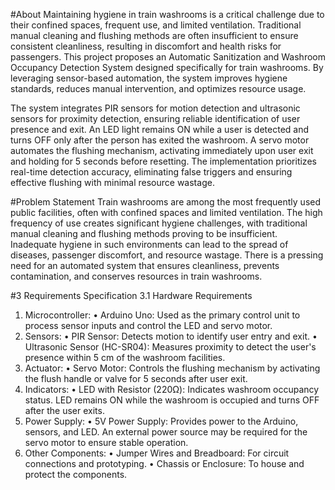 #About
 Maintaining hygiene in train washrooms is a critical challenge due to their confined spaces, frequent use, and limited ventilation. Traditional manual cleaning and flushing methods are often insufficient to ensure consistent cleanliness, resulting in discomfort and health risks for passengers. This project proposes an Automatic Sanitization and Washroom Occupancy Detection System designed specifically for train washrooms. By leveraging sensor-based automation, the system improves hygiene standards, reduces manual intervention, and optimizes resource usage.

The system integrates PIR sensors for motion detection and ultrasonic sensors for proximity detection, ensuring reliable identification of user presence and exit. An LED light remains ON while a user is detected and turns OFF only after the person has exited the washroom. A servo motor automates the flushing mechanism, activating immediately upon user exit and holding for 5 seconds before resetting. The implementation prioritizes real-time detection accuracy, eliminating false triggers and ensuring effective flushing with minimal resource wastage.


#Problem Statement
Train washrooms are among the most frequently used public facilities, often with confined spaces and limited ventilation. The high frequency of use creates significant hygiene challenges, with traditional manual cleaning and flushing methods proving to be insufficient. Inadequate hygiene in such environments can lead to the spread of diseases, passenger discomfort, and resource wastage. There is a pressing need for an automated system that ensures cleanliness, prevents contamination, and conserves resources in train washrooms.

#3   Requirements Specification	
3.1 Hardware Requirements
1.	Microcontroller:
•	Arduino Uno:
Used as the primary control unit to process sensor inputs and control the LED and servo motor.
2.	Sensors:
•	PIR Sensor:
Detects motion to identify user entry and exit.
•	Ultrasonic Sensor (HC-SR04):
Measures proximity to detect the user's presence within 5 cm of the washroom facilities.
3.	Actuator:
•	Servo Motor:
Controls the flushing mechanism by activating the flush handle or valve for 5 seconds after user exit.
4.	Indicators:
•	LED with Resistor (220Ω):
Indicates washroom occupancy status. LED remains ON while the washroom is occupied and turns OFF after the user exits.
5.	Power Supply:
•	5V Power Supply:
Provides power to the Arduino, sensors, and LED. An external power source may be required for the servo motor to ensure stable operation.
6.	Other Components:
•	Jumper Wires and Breadboard: For circuit connections and prototyping.
•	Chassis or Enclosure: To house and protect the components.
